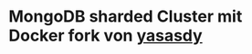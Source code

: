 # MongoDB sharded Cluster mit Docker fork von [yasasdy](https://github.com/yasasdy/mongodb-sharding/tree/main)

